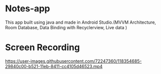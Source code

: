 # Notes-app
This app built using java and made in Android Studio.(MVVM Architecture, Room Database, Data Binding with Recyclerview, Live data )
# Screen Recording

https://user-images.githubusercontent.com/72247360/118354685-29840c00-b521-11eb-8411-cc4105d46523.mp4
